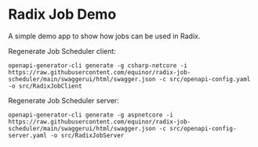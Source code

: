 # Radix Job Demo


A simple demo app to show how jobs can be used in Radix.

Regenerate Job Scheduler client:
```
openapi-generator-cli generate -g csharp-netcore -i https://raw.githubusercontent.com/equinor/radix-job-scheduler/main/swaggerui/html/swagger.json -c src/openapi-config.yaml -o src/RadixJobClient
```

Regenerate Job Scheduler server:

```
openapi-generator-cli generate -g aspnetcore -i https://raw.githubusercontent.com/equinor/radix-job-scheduler/main/swaggerui/html/swagger.json -c src/openapi-config-server.yaml -o src/RadixJobServer
```

